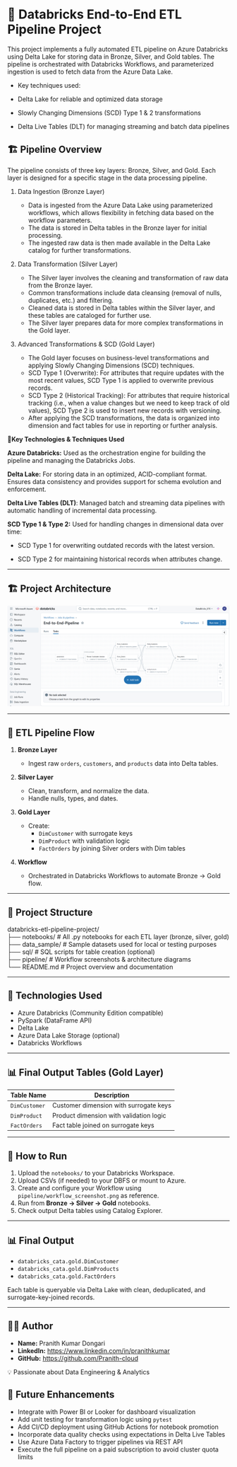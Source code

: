 # 🚀 Databricks End-to-End ETL Pipeline Project

This project implements a fully automated ETL pipeline on Azure Databricks using Delta Lake for storing data in Bronze, Silver, and Gold tables. The pipeline is orchestrated with Databricks Workflows, and parameterized ingestion is used to fetch data from the Azure Data Lake.

 - Key techniques used:

 - Delta Lake for reliable and optimized data storage

 - Slowly Changing Dimensions (SCD) Type 1 & 2 transformations

 - Delta Live Tables (DLT) for managing streaming and batch data pipelines

## 🏗️ Pipeline Overview

The pipeline consists of three key layers: Bronze, Silver, and Gold. Each layer is designed for a specific stage in the data processing pipeline.

1. Data Ingestion (Bronze Layer)
   
   - Data is ingested from the Azure Data Lake using parameterized workflows, which allows flexibility in fetching data based on the workflow parameters.
   - The data is stored in Delta tables in the Bronze layer for initial processing.
   - The ingested raw data is then made available in the Delta Lake catalog for further transformations.

2. Data Transformation (Silver Layer)
   
   - The Silver layer involves the cleaning and transformation of raw data from the Bronze layer.
   - Common transformations include data cleansing (removal of nulls, duplicates, etc.) and filtering.
   - Cleaned data is stored in Delta tables within the Silver layer, and these tables are cataloged for further use.
   - The Silver layer prepares data for more complex transformations in the Gold layer.

3. Advanced Transformations & SCD (Gold Layer)
 
   - The Gold layer focuses on business-level transformations and applying Slowly Changing Dimensions (SCD) techniques.
   - SCD Type 1 (Overwrite): For attributes that require updates with the most recent values, SCD Type 1 is applied to overwrite previous records.
   - SCD Type 2 (Historical Tracking): For attributes that require historical tracking (i.e., when a value changes but we need to keep track of old values), SCD Type 2 is        used to insert new records with versioning.
   - After applying the SCD transformations, the data is organized into dimension and fact tables for use in reporting or further analysis.

**🔑Key Technologies & Techniques Used**

 **Azure Databricks:** Used as the orchestration engine for building the pipeline and managing the Databricks Jobs.

 **Delta Lake:** For storing data in an optimized, ACID-compliant format. Ensures data consistency and provides support for schema evolution and enforcement.

 **Delta Live Tables (DLT)**: Managed batch and streaming data pipelines with automatic handling of incremental data processing.

 **SCD Type 1 & Type 2:** Used for handling changes in dimensional data over time:

- SCD Type 1 for overwriting outdated records with the latest version.

- SCD Type 2 for maintaining historical records when attributes change.

---

## 🏗️ Project Architecture

![Pipeline Architecture](pipeline/Work_Flow.png)

---

## 🔁 ETL Pipeline Flow

1. **Bronze Layer**  
   - Ingest raw `orders`, `customers`, and `products` data into Delta tables.

2. **Silver Layer**  
   - Clean, transform, and normalize the data.
   - Handle nulls, types, and dates.

3. **Gold Layer**  
   - Create:
     - `DimCustomer` with surrogate keys
     - `DimProduct` with validation logic
     - `FactOrders` by joining Silver orders with Dim tables

4. **Workflow**  
   - Orchestrated in Databricks Workflows to automate Bronze → Gold flow.

---

## 📁 Project Structure


databricks-etl-pipeline-project/                                                                                                                                               
├── notebooks/      # All .py notebooks for each ETL layer (bronze, silver, gold)                                                                                              
├── data_sample/    # Sample datasets used for local or testing purposes                                                                                                        
├── sql/            # SQL scripts for table creation (optional)                                                                                                                
├── pipeline/       # Workflow screenshots & architecture diagrams                                                                                                             
└── README.md       # Project overview and documentation



---

## 🧱 Technologies Used

- Azure Databricks (Community Edition compatible)
- PySpark (DataFrame API)
- Delta Lake
- Azure Data Lake Storage (optional)
- Databricks Workflows

---

## 📊 Final Output Tables (Gold Layer)

| Table Name           | Description                              |
|----------------------|------------------------------------------|
| `DimCustomer`        | Customer dimension with surrogate keys   |
| `DimProduct`         | Product dimension with validation logic  |
| `FactOrders`         | Fact table joined on surrogate keys      |

---

## 🚀 How to Run

1. Upload the `notebooks/` to your Databricks Workspace.
2. Upload CSVs (if needed) to your DBFS or mount to Azure.
3. Create and configure your Workflow using `pipeline/workflow_screenshot.png` as reference.
4. Run from **Bronze → Silver → Gold** notebooks.
5. Check output Delta tables using Catalog Explorer.

---

## 📊 Final Output

- `databricks_cata.gold.DimCustomer`
- `databricks_cata.gold.DimProducts`
- `databricks_cata.gold.FactOrders`

Each table is queryable via Delta Lake with clean, deduplicated, and surrogate-key-joined records.

---

## 🧑‍💻 Author
 
- **Name:** Pranith Kumar Dongari 
- **LinkedIn:** https://www.linkedin.com/in/pranithkumar
- **GitHub:** https://github.com/Pranith-cloud
  
💡 Passionate about Data Engineering & Analytics

## 🔮 Future Enhancements

- Integrate with Power BI or Looker for dashboard visualization
- Add unit testing for transformation logic using `pytest`
- Add CI/CD deployment using GitHub Actions for notebook promotion
- Incorporate data quality checks using expectations in Delta Live Tables
- Use Azure Data Factory to trigger pipelines via REST API
- Execute the full pipeline on a paid subscription to avoid cluster quota limits


